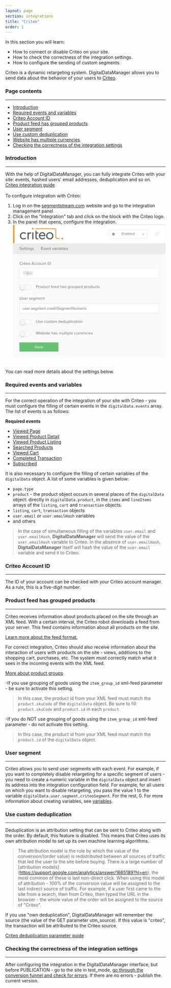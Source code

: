 ```yaml
---
layout: page
section: integrations
title: "Criteo"
order: 1
---
```


In this section you will learn:
* How to connect or disable Criteo on your site.
* How to check the correctness of the integration settings.
* How to configure the sending of custom segments.

Criteo is a dynamic retargeting system. DigitalDataManager allows you to send data about the behavior of your users to [Criteo](https://criteo.com/).

### Page contents
------
<ul class="page-navigation">
  <li><a href="#0">Introduction</a></li>
  <li><a href="#1">Required events and variables</a></li>
  <li><a href="#2">Criteo Account ID</a></li>
  <li><a href="#2_1">Product feed has grouped products</a></li>
  <li><a href="#3">User segment</a></li>
  <li><a href="#4">Use custom deduplication</a></li>
  <li><a href="#6">Website has multiple currencies</a></li>
  <li><a href="#5">Checking the correctness of the integration settings</a></li>
</ul>

### <a name="0"></a>Introduction
------
With the help of DigitalDataManager, you can fully integrate Criteo with your site: events, hashed users' email addresses, deduplication and so on. <br />
[Criteo integration guide](https://support.criteo.com/hc/en-us/sections/200972171-%D0%9A%D0%B0%D0%BA-%D0%B2%D0%BD%D0%B5%D0%B4%D1%80%D0%B8%D1%82%D1%8C-Criteo-OneTag) <br/><br/>
To configure integration with Criteo:
1. Log in on the [segmentstream.com](https://admin.ddmanager.ru/) website and go to the integration management panel
2. Click on the "Integration" tab and click on the block with the Criteo logo.
3. In the panel that opens, configure the integration.
![](/img/integrations.criteo.settings.png)
<br />
You can read more details about the settings below.

### <a name="1"></a>Required events and variables
------
For the correct operation of the integration of your site with Criteo - you must configure the filling of certain events in the `digitalData.events` array. The list of events is as follows:

**Required events**
* [Viewed Page](/events/viewed-page)
* [Viewed Product Detail](/events/viewed-product-detail)
* [Viewed Product Listing](/events/viewed-product-listing)
* [Searched Products](/events/searched-products)
* [Viewed Cart](/events/searched-products)
* [Completed Transaction](/events/completed-transaction)
* [Subscribed](/events/subscribed)

It is also necessary to configure the filling of certain variables of the `digitalData` object. A list of some variables is given below:
* `page.type`
* `product` - the product object occurs in several places of the `digitalData` object: directly in `digitalData.product`, in the `items` and `lineItems` arrays of the `listing`, `cart` and `transaction` objects.
* `listing`, `cart`, `transaction` objects
* `user.email` or `user.emailHash` variables
* and others

> In the case of simultaneous filling of the variables `user.email` and` user.emailHash`, **DigitalDataManager** will send the value of the `user.emailHash` variable to Criteo. In the absence of `user.emailHash`, **DigitalDataManager** itself will hash the value of the `user.email` variable and send it to Criteo.

### <a name="2"></a>Criteo Account ID
------
The ID of your account can be checked with your Criteo account manager. As a rule, this is a five-digit number.

### <a name="2_1"></a>Product feed has grouped products
------
Criteo receives information about products placed on the site through an XML feed. With a certain interval, the Criteo robot downloads a feed from your server. This feed contains information about all products on the site.

[Learn more about the feed format.](https://support.google.com/merchants/answer/7052112)

For correct integration, Criteo should also receive information about the interaction of users with products on the site - views, additions to the shopping cart, purchases, etc. The system must correctly match what it sees in the incoming events with the XML feed.

[More about product groups](https://support.google.com/merchants/answer/6324507)

-If you use grouping of goods using the `item_group_id` xml-feed parameter - be sure to activate this setting.
  >In this case, the product id from your XML feed must match the `product.skuCode` of the `digitalData` object. Be sure to fill `product.skuCode` and `product.id` in each `product`.

 -If you do NOT use grouping of goods using the `item_group_id` xml-feed parameter - do not activate this setting.
  >In this case, the product id from your XML feed must match the `product.id` of the `digitalData` object.

### <a name="3"></a>User segment
------
Criteo allows you to send user segments with each event. For example, if you want to completely disable retargeting for a specific segment of users - you need to create a numeric variable in the `digitalData` object and insert its address into the integration configuration field.
For example, for all users on which you want to disable retargeting, you pass the value 1 to the variable `digitalData.user.segment.criteoSegment`. For the rest, 0.
For more information about creating variables, see [variables](/for-analyst/variables).

### <a name="4"></a>Use custom deduplication
------
Deduplication is an attribution setting that can be sent to Criteo along with the order. By default, this feature is disabled. This means that Criteo uses its own attribution model to set up its own machine learning algorithms.
> The attribution model is the rule by which the value of the conversion/(order value) is redistributed between all sources of traffic that led the user to the site before buying. There is a large number of [attribution models] (https://support.google.com/analytics/answer/1665189?hl=en), the most common of these is last non-direct click. When using this model of attribution - 100% of the conversion value will be assigned to the last indirect source of traffic. For example, if a user first came to the site from a search, then from Criteo, then typed the URL in the browser - the whole value of the order will be assigned to the source of "Criteo".

If you use "own deduplication", DigitalDataManager will remember the source (the value of the GET parameter utm_source). If this value is "criteo", the transaction will be attributed to the Criteo source.

[Criteo deduplication parameter guide](https://support.criteo.com/hc/en-us/articles/205573701-%D0%9F%D0%B0%D1%80%D0%B0%D0%BC%D0%B5%D1%82%D1%80-%D0%B4%D0%B5%D0%B4%D1%83%D0%BF%D0%BB%D0%B8%D0%BA%D0%B0%D1%86%D0%B8%D0%B8)

### <a name="5"></a>Checking the correctness of the integration settings
------
After configuring the integration in the DigitalDataManager interface, but before PUBLICATION - go to the site in test_mode, [go through the conversion funnel and check for errors](/for-analyst/integrations#2).
If there are no errors - publish the current version.
